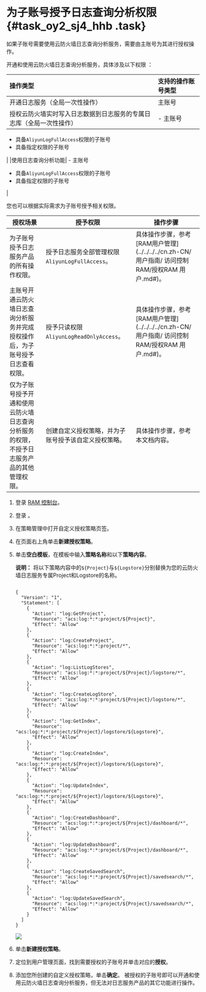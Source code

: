 # 为子账号授予日志查询分析权限 {#task_oy2_sj4_hhb .task}

如果子账号需要使用云防火墙日志查询分析服务，需要由主账号为其进行授权操作。

开通和使用云防火墙日志查询分析服务，具体涉及以下权限 ：

|操作类型|支持的操作账号类型|
|:---|:--------|
|开通日志服务（全局一次性操作）|主账号|
|授权云防火墙实时写入日志数据到日志服务的专属日志库（全局一次性操作）| -   主账号
-   具备`AliyunLogFullAccess`权限的子账号
-   具备指定权限的子账号

 |
|使用日志查询分析功能| -   主账号
-   具备`AliyunLogFullAccess`权限的子账号
-   具备指定权限的子账号

 |

您也可以根据实际需求为子账号授予相关权限。

|授权场景|授予权限|操作步骤|
|----|----|----|
|为子账号授予日志服务产品的所有操作权限。|授予日志服务全部管理权限`AliyunLogFullAccess`。|具体操作步骤，参考[RAM用户管理](../../../../cn.zh-CN/用户指南/         访问控制 RAM/授权RAM 用户.md#)。|
|主账号开通云防火墙日志查询分析服务并完成授权操作后，为子账号授予日志查看权限。|授予只读权限`AliyunLogReadOnlyAccess`。|具体操作步骤，参考[RAM用户管理](../../../../cn.zh-CN/用户指南/         访问控制 RAM/授权RAM 用户.md#)。|
|仅为子账号授予开通和使用云防火墙日志查询分析服务的权限，不授予日志服务产品的其他管理权限。|创建自定义授权策略，并为子账号授予该自定义授权策略。|具体操作步骤，参考本文档内容。|

1.  登录 [RAM 控制台](https://ram.console.aliyun.com/)。
2.  登录 。
3.  在策略管理中打开自定义授权策略页签。
4.  在页面右上角单击**新建授权策略**。
5.  单击**空白模板**，在模板中输入**策略名称**和以下**策略内容**。 

    **说明：** 将以下策略内容中的`${Project}`与`${Logstore}`分别替换为您的云防火墙日志服务专属Project和Logstore的名称。

    ```
    
    {
      "Version": "1",
      "Statement": [
      	{
          "Action": "log:GetProject",
          "Resource": "acs:log:*:*:project/${Project}",
          "Effect": "Allow"
        },
        {
          "Action": "log:CreateProject",
          "Resource": "acs:log:*:*:project/*",
          "Effect": "Allow"
        },
    	{
          "Action": "log:ListLogStores",
          "Resource": "acs:log:*:*:project/${Project}/logstore/*",
          "Effect": "Allow"
        },
        {
          "Action": "log:CreateLogStore",
          "Resource": "acs:log:*:*:project/${Project}/logstore/*",
          "Effect": "Allow"
        },
    	{
          "Action": "log:GetIndex",
          "Resource": "acs:log:*:*:project/${Project}/logstore/${Logstore}",
          "Effect": "Allow"
        },
        {
          "Action": "log:CreateIndex",
          "Resource": "acs:log:*:*:project/${Project}/logstore/${Logstore}",
          "Effect": "Allow"
        },
        {
          "Action": "log:UpdateIndex",
          "Resource": "acs:log:*:*:project/${Project}/logstore/${Logstore}",
          "Effect": "Allow"
        },
        {
          "Action": "log:CreateDashboard",
          "Resource": "acs:log:*:*:project/${Project}/dashboard/*",
          "Effect": "Allow"
        },
    	{
          "Action": "log:UpdateDashboard",
          "Resource": "acs:log:*:*:project/${Project}/dashboard/*",
          "Effect": "Allow"
        },
    	{
          "Action": "log:CreateSavedSearch",
          "Resource": "acs:log:*:*:project/${Project}/savedsearch/*",
          "Effect": "Allow"
        },
    	{
          "Action": "log:UpdateSavedSearch",
          "Resource": "acs:log:*:*:project/${Project}/savedsearch/*",
          "Effect": "Allow"
        }
      ]
    }
    ```

    ![](http://static-aliyun-doc.oss-cn-hangzhou.aliyuncs.com/assets/img/154325/155592455343270_zh-CN.png)

6.  单击**新建授权策略**。
7.  定位到用户管理页面，找到需要授权的子账号并单击对应的**授权**。
8.  添加您所创建的自定义授权策略，单击**确定**。 被授权的子账号即可以开通和使用云防火墙日志查询分析服务，但无法对日志服务产品的其它功能进行操作。


